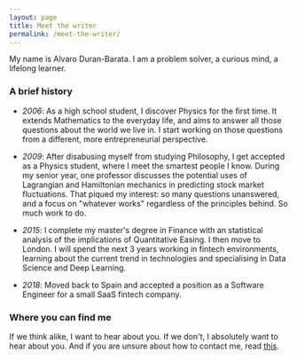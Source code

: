 ```yaml
---
layout: page
title: Meet the writer
permalink: /meet-the-writer/
---
```


My name is Alvaro Duran-Barata. I am a problem solver, a curious mind, a lifelong learner.

### A brief history
- *2006*: As a high school student, I discover Physics for the first time. It extends Mathematics to the everyday life, and aims to answer all those questions about the world we live in. I start working on those questions from a different, more entrepreneurial perspective.

- *2009*: After disabusing myself from studying Philosophy, I get accepted as a Physics student, where I meet the smartest people I know. During my senior year, one professor discusses the potential uses of Lagrangian and Hamiltonian mechanics in predicting stock market fluctuations. That piqued my interest: so many questions unanswered, and a focus on "whatever works" regardless of the principles behind. So much work to do.

- *2015*: I complete my master's degree in Finance with an statistical analysis of the implications of Quantitative Easing. I then move to London. I will spend the next 3 years working in fintech environments, learning about the current trend in technologies and specialising in Data Science and Deep Learning.

- *2018*: Moved back to Spain and accepted a position as a Software Engineer for a small SaaS fintech company.

### Where you can find me
If we think alike, I want to hear about you. If we don't, I absolutely want to hear about you. And if you are unsure about how to contact me, read [this](/../../contact).
